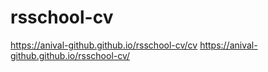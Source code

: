 # rsschool-cv
https://anival-github.github.io/rsschool-cv/cv
https://anival-github.github.io/rsschool-cv/

